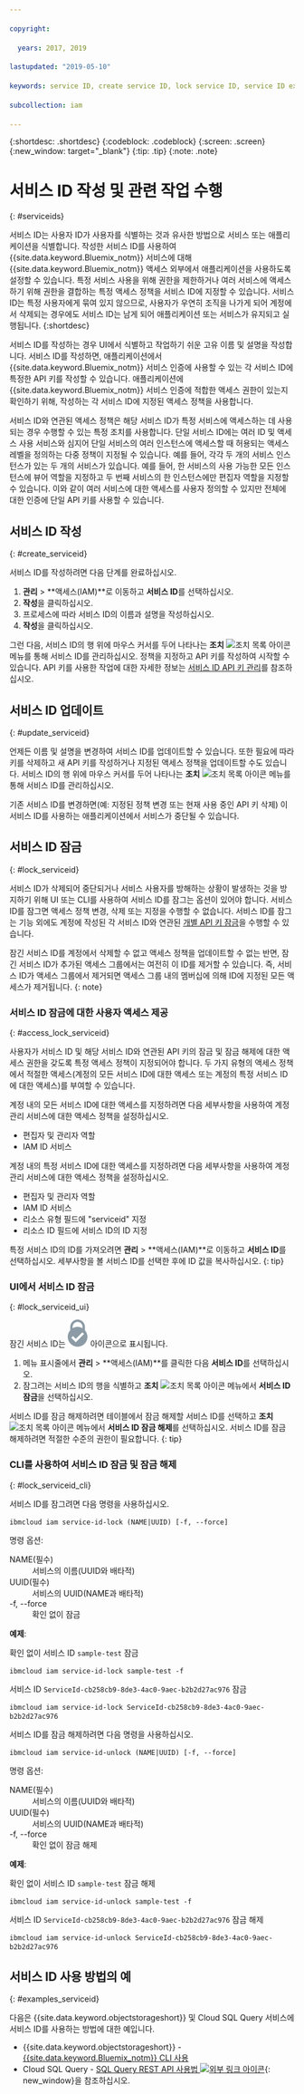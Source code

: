```yaml
---

copyright:

  years: 2017, 2019

lastupdated: "2019-05-10"

keywords: service ID, create service ID, lock service ID, service ID example

subcollection: iam

---
```


{:shortdesc: .shortdesc}
{:codeblock: .codeblock}
{:screen: .screen}
{:new_window: target="_blank"}
{:tip: .tip}
{:note: .note}

# 서비스 ID 작성 및 관련 작업 수행
{: #serviceids}

서비스 ID는 사용자 ID가 사용자를 식별하는 것과 유사한 방법으로 서비스 또는 애플리케이션을 식별합니다. 작성한 서비스 ID를 사용하여 {{site.data.keyword.Bluemix_notm}} 서비스에 대해 {{site.data.keyword.Bluemix_notm}} 액세스 외부에서 애플리케이션을 사용하도록 설정할 수 있습니다. 특정 서비스 사용을 위해 권한을 제한하거나 여러 서비스에 액세스하기 위해 권한을 결합하는 특정 액세스 정책을 서비스 ID에 지정할 수 있습니다. 서비스 ID는 특정 사용자에게 묶여 있지 않으므로, 사용자가 우연히 조직을 나가게 되어 계정에서 삭제되는 경우에도 서비스 ID는 남게 되어 애플리케이션 또는 서비스가 유지되고 실행됩니다.
{:shortdesc}

서비스 ID를 작성하는 경우 UI에서 식별하고 작업하기 쉬운 고유 이름 및 설명을 작성합니다. 서비스 ID를 작성하면, 애플리케이션에서 {{site.data.keyword.Bluemix_notm}} 서비스 인증에 사용할 수 있는 각 서비스 ID에 특정한 API 키를 작성할 수 있습니다. 애플리케이션에 {{site.data.keyword.Bluemix_notm}} 서비스 인증에 적합한 액세스 권한이 있는지 확인하기 위해, 작성하는 각 서비스 ID에 지정된 액세스 정책을 사용합니다.

서비스 ID와 연관된 액세스 정책은 해당 서비스 ID가 특정 서비스에 액세스하는 데 사용되는 경우 수행할 수 있는 특정 조치를 사용합니다. 단일 서비스 ID에는 여러 ID 및 액세스 사용 서비스와 심지어 단일 서비스의 여러 인스턴스에 액세스할 때 허용되는 액세스 레벨을 정의하는 다중 정책이 지정될 수 있습니다. 예를 들어, 각각 두 개의 서비스 인스턴스가 있는 두 개의 서비스가 있습니다. 예를 들어, 한 서비스의 사용 가능한 모든 인스턴스에 뷰어 역할을 지정하고 두 번째 서비스의 한 인스턴스에만 편집자 역할을 지정할 수 있습니다. 이와 같이 여러 서비스에 대한 액세스를 사용자 정의할 수 있지만 전체에 대한 인증에 단일 API 키를 사용할 수 있습니다.


## 서비스 ID 작성
{: #create_serviceid}

서비스 ID를 작성하려면 다음 단계를 완료하십시오.

1. **관리** &gt; **액세스(IAM)**로 이동하고 **서비스 ID**를 선택하십시오.
2. **작성**을 클릭하십시오.
3. 프로세스에 따라 서비스 ID의 이름과 설명을 작성하십시오.
4. **작성**을 클릭하십시오.

그런 다음, 서비스 ID의 행 위에 마우스 커서를 두어 나타나는 **조치** ![조치 목록 아이콘](../icons/action-menu-icon.svg) 메뉴를 통해 서비스 ID를 관리하십시오. 정책을 지정하고 API 키를 작성하여 시작할 수 있습니다. API 키를 사용한 작업에 대한 자세한 정보는 [서비스 ID API 키 관리](/docs/iam?topic=iam-serviceidapikeys#serviceidapikeys)를 참조하십시오.

## 서비스 ID 업데이트
{: #update_serviceid}

언제든 이름 및 설명을 변경하여 서비스 ID를 업데이트할 수 있습니다. 또한 필요에 따라 키를 삭제하고 새 API 키를 작성하거나 지정된 액세스 정책을 업데이트할 수도 있습니다. 서비스 ID의 행 위에 마우스 커서를 두어 나타나는 **조치** ![조치 목록 아이콘](../icons/action-menu-icon.svg) 메뉴를 통해 서비스 ID를 관리하십시오.

기존 서비스 ID를 변경하면(예: 지정된 정책 변경 또는 현재 사용 중인 API 키 삭제) 이 서비스 ID를 사용하는 애플리케이션에서 서비스가 중단될 수 있습니다.

## 서비스 ID 잠금
{: #lock_serviceid}

서비스 ID가 삭제되어 중단되거나 서비스 사용자를 방해하는 상황이 발생하는 것을 방지하기 위해 UI 또는 CLI를 사용하여 서비스 ID를 잠그는 옵션이 있어야 합니다. 서비스 ID를 잠그면 액세스 정책 변경, 삭제 또는 지정을 수행할 수 없습니다. 서비스 ID를 잠그는 기능 외에도 계정에 작성된 각 서비스 ID와 연관된 [개별 API 키 잠금](/docs/iam?topic=iam-serviceidapikeys#lockkey)을 수행할 수 있습니다.

잠긴 서비스 ID를 계정에서 삭제할 수 없고 액세스 정책을 업데이트할 수 없는 반면, 잠긴 서비스 ID가 추가된 액세스 그룹에서는 여전히 이 ID를 제거할 수 있습니다. 즉, 서비스 ID가 액세스 그룹에서 제거되면 액세스 그룹 내의 멤버십에 의해 ID에 지정된 모든 액세스가 제거됩니다.
{: note}

### 서비스 ID 잠금에 대한 사용자 액세스 제공
{: #access_lock_serviceid}

사용자가 서비스 ID 및 해당 서비스 ID와 연관된 API 키의 잠금 및 잠금 해제에 대한 액세스 권한을 갖도록 특정 액세스 정책이 지정되어야 합니다. 두 가지 유형의 액세스 정책에서 적절한 액세스(계정의 모든 서비스 ID에 대한 액세스 또는 계정의 특정 서비스 ID에 대한 액세스)를 부여할 수 있습니다.

계정 내의 모든 서비스 ID에 대한 액세스를 지정하려면 다음 세부사항을 사용하여 계정 관리 서비스에 대한 액세스 정책을 설정하십시오.

* 편집자 및 관리자 역할
* IAM ID 서비스

계정 내의 특정 서비스 ID에 대한 액세스를 지정하려면 다음 세부사항을 사용하여 계정 관리 서비스에 대한 액세스 정책을 설정하십시오.

* 편집자 및 관리자 역할
* IAM ID 서비스
* 리소스 유형 필드에 "serviceid" 지정
* 리소스 ID 필드에 서비스 ID의 ID 지정

특정 서비스 ID의 ID를 가져오려면 **관리** > **액세스(IAM)**로 이동하고 **서비스 ID**를 선택하십시오. 세부사항을 볼 서비스 ID를 선택한 후에 ID 값을 복사하십시오.
{: tip}

### UI에서 서비스 ID 잠금
{: #lock_serviceid_ui}

잠긴 서비스 ID는 ![잠김 아이콘](images/locked.svg "잠김") 아이콘으로 표시됩니다.

1. 메뉴 표시줄에서 **관리** &gt; **액세스(IAM)**를 클릭한 다음 **서비스 ID**를 선택하십시오.
2. 잠그려는 서비스 ID의 행을 식별하고 **조치** ![조치 목록 아이콘](../icons/action-menu-icon.svg) 메뉴에서 **서비스 ID 잠금**을 선택하십시오.

서비스 ID를 잠금 해제하려면 테이블에서 잠금 해제할 서비스 ID를 선택하고 **조치** ![조치 목록 아이콘](../icons/action-menu-icon.svg) 메뉴에서 **서비스 ID 잠금 해제**를 선택하십시오. 서비스 ID를 잠금 해제하려면 적절한 수준의 권한이 필요합니다.
{: tip}


### CLI를 사용하여 서비스 ID 잠금 및 잠금 해제
{: #lock_serviceid_cli}

서비스 ID를 잠그려면 다음 명령을 사용하십시오.

```
ibmcloud iam service-id-lock (NAME|UUID) [-f, --force]
```

명령 옵션:

<dl>
  <dt>NAME(필수)</dt>
  <dd>서비스의 이름(UUID와 배타적)</dd>
  <dt>UUID(필수)</dt>
  <dd>서비스의 UUID(NAME과 배타적)</dd>
  <dt>-f, --force</dt>
  <dd>확인 없이 잠금</dd>
</dl>

<strong>예제</strong>:

확인 없이 서비스 ID `sample-test` 잠금

```
ibmcloud iam service-id-lock sample-test -f
```

서비스 ID `ServiceId-cb258cb9-8de3-4ac0-9aec-b2b2d27ac976` 잠금

```
ibmcloud iam service-id-lock ServiceId-cb258cb9-8de3-4ac0-9aec-b2b2d27ac976
```

서비스 ID를 잠금 해제하려면 다음 명령을 사용하십시오.

 ```
ibmcloud iam service-id-unlock (NAME|UUID) [-f, --force]
```

명령 옵션:

<dl>
  <dt>NAME(필수)</dt>
  <dd>서비스의 이름(UUID와 배타적)</dd>
  <dt>UUID(필수)</dt>
  <dd>서비스의 UUID(NAME과 배타적)</dd>
  <dt>-f, --force</dt>
  <dd>확인 없이 잠금 해제</dd>
</dl>

<strong>예제</strong>:

확인 없이 서비스 ID `sample-test` 잠금 해제

```
ibmcloud iam service-id-unlock sample-test -f
```

서비스 ID `ServiceId-cb258cb9-8de3-4ac0-9aec-b2b2d27ac976` 잠금 해제

```
ibmcloud iam service-id-unlock ServiceId-cb258cb9-8de3-4ac0-9aec-b2b2d27ac976
```


## 서비스 ID 사용 방법의 예
{: #examples_serviceid}

다음은 {{site.data.keyword.objectstorageshort}} 및 Cloud SQL Query 서비스에 서비스 ID를 사용하는 방법에 대한 예입니다.

- {{site.data.keyword.objectstorageshort}} - [{{site.data.keyword.Bluemix_notm}} CLI 사용](/docs/services/cloud-object-storage?topic=cloud-object-storage-ic-use-the-ibm-cli#ic-hmac-credentials)
- Cloud SQL Query - [SQL Query REST API 사용법 ![외부 링크 아이콘](../icons/launch-glyph.svg)](https://www.youtube.com/embed/s6S4AdJItHk?rel=0){: new_window}을 참조하십시오.
